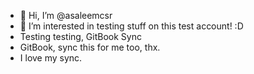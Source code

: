 - 👋 Hi, I’m @asaleemcsr
- 👀 I’m interested in testing stuff on this test account! :D
- Testing testing, GitBook Sync
- GitBook, sync this for me too, thx.
- I love my sync.

<!---
asaleemcsr/asaleemcsr is a ✨ special ✨ repository because its `README.md` (this file) appears on your GitHub profile.
You can click the Preview link to take a look at your changes.
--->
